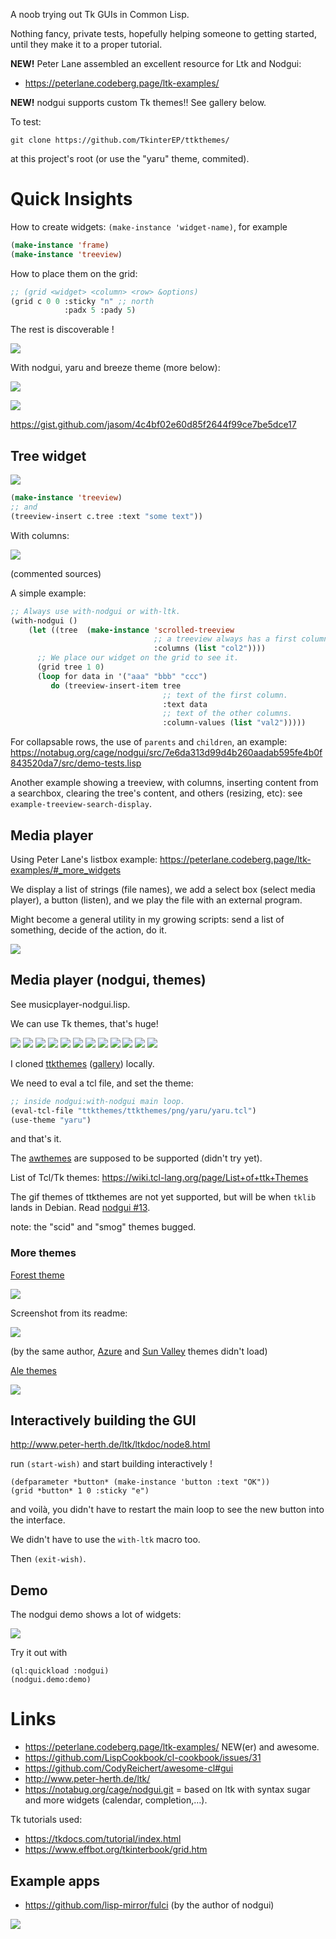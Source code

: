 
A noob trying out Tk GUIs in Common Lisp.

Nothing fancy, private tests, hopefully helping someone to getting
started, until they make it to a proper tutorial.

**NEW!** Peter Lane assembled an excellent resource for Ltk and Nodgui:

- https://peterlane.codeberg.page/ltk-examples/

**NEW!** nodgui supports custom Tk themes!! See gallery below.

To test:

    git clone https://github.com/TkinterEP/ttkthemes/

at this project's root (or use the "yaru" theme, commited).


# Quick Insights

How to create widgets: `(make-instance 'widget-name)`, for example

~~~lisp
(make-instance 'frame)
(make-instance 'treeview)
~~~

How to place them on the grid:

~~~lisp
;; (grid <widget> <column> <row> &options)
(grid c 0 0 :sticky "n" ;; north
            :padx 5 :pady 5)
~~~

The rest is discoverable !


![](feet-to-meters.png)

With nodgui, yaru and breeze theme (more below):

![](feet-yaru.png)

![](feet-breeze.png)

https://gist.github.com/jasom/4c4bf02e60d85f2644f99ce7be5dce17

## Tree widget


![](a-tree.png)


~~~lisp
(make-instance 'treeview)
;; and
(treeview-insert c.tree :text "some text"))
~~~

With columns:

![](tree-columns.png)

(commented sources)

A simple example:

~~~lisp
;; Always use with-nodgui or with-ltk.
(with-nodgui ()
    (let ((tree  (make-instance 'scrolled-treeview
                                ;; a treeview always has a first column.
                                :columns (list "col2"))))
      ;; We place our widget on the grid to see it.
      (grid tree 1 0)
      (loop for data in '("aaa" "bbb" "ccc")
         do (treeview-insert-item tree
                                  ;; text of the first column.
                                  :text data
                                  ;; text of the other columns.
                                  :column-values (list "val2")))))
~~~

For collapsable rows, the use of `parents` and `children`, an example: https://notabug.org/cage/nodgui/src/7e6da313d99d4b260aadab595fe4b0f843520da7/src/demo-tests.lisp

Another example showing a treeview, with columns, inserting content
from a searchbox, clearing the tree's content, and others (resizing,
etc): see `example-treeview-search-display`.


## Media player

Using Peter Lane's listbox example: https://peterlane.codeberg.page/ltk-examples/#_more_widgets

We display a list of strings (file names), we add a select box (select
media player), a button (listen), and we play the file with an
external program.

Might become a general utility in my growing scripts: send a list of something, decide of the action, do it.

![](mediaplayer.png)

## Media player (nodgui, themes)

See musicplayer-nodgui.lisp.

We can use Tk themes, that's huge!


![](media-equilux.png)
![](media-adapta.png)
![](media-yaru.png)
![](media-arc.png)
![](media-aquativo.png)
![](media-black.png)
![](media-breeze.png)
![](media-blue.png)
![](media-clearlooks.png)
![](media-radiance.png)
![](media-plastik.png)
![](media-ubuntu.png)

I cloned [ttkthemes](https://github.com/TkinterEP/ttkthemes/) ([gallery](https://ttkthemes.readthedocs.io/en/latest/themes.html#elegance)) locally.

We need to eval a tcl file, and set the theme:

~~~lisp
;; inside nodgui:with-nodgui main loop.
(eval-tcl-file "ttkthemes/ttkthemes/png/yaru/yaru.tcl")
(use-theme "yaru")
~~~

and that's it.

The [awthemes](https://sourceforge.net/projects/tcl-awthemes/) are supposed to be supported (didn't try yet).

List of Tcl/Tk themes: https://wiki.tcl-lang.org/page/List+of+ttk+Themes

The gif themes of ttkthemes are not yet supported, but will be when `tklib` lands in Debian. Read [nodgui #13](https://wiki.tcl-lang.org/page/List+of+ttk+Themes).

note: the "scid" and "smog" themes bugged.

### More themes

[Forest theme](https://github.com/rdbende/Forest-ttk-theme)

![](media-forest-light.png)

Screenshot from its readme:

![](https://raw.githubusercontent.com/rdbende/Forest-ttk-theme/master/Forest-light%20screenshot.png)

(by the same author, [Azure](https://github.com/rdbende/Azure-ttk-theme) and [Sun Valley](https://github.com/rdbende/Sun-Valley-ttk-theme) themes didn't load)

[Ale themes](https://github.com/aplsimple/ale_themes)

![](media-lightbrown.png)



## Interactively building the GUI

http://www.peter-herth.de/ltk/ltkdoc/node8.html

run `(start-wish)` and start building interactively !

    (defparameter *button* (make-instance 'button :text "OK"))
    (grid *button* 1 0 :sticky "e")

and voilà, you didn't have to restart the main loop to see the new
button into the interface.

We didn't have to use the `with-ltk` macro too.

Then `(exit-wish)`.


## Demo

The nodgui demo shows a lot of widgets:

![](nodgui-demo-style-clam.png)

Try it out with

    (ql:quickload :nodgui)
    (nodgui.demo:demo)


# Links

- https://peterlane.codeberg.page/ltk-examples/ NEW(er) and awesome.
- https://github.com/LispCookbook/cl-cookbook/issues/31
- https://github.com/CodyReichert/awesome-cl#gui
- http://www.peter-herth.de/ltk/
- https://notabug.org/cage/nodgui.git = based on ltk with syntax sugar and more widgets (calendar, completion,…).

Tk tutorials used:

- https://tkdocs.com/tutorial/index.html
- https://www.effbot.org/tkinterbook/grid.htm

## Example apps

- https://github.com/lisp-mirror/fulci (by the author of nodgui)

![](https://www.autistici.org/interzona/img/fulci/search-frame.png)
